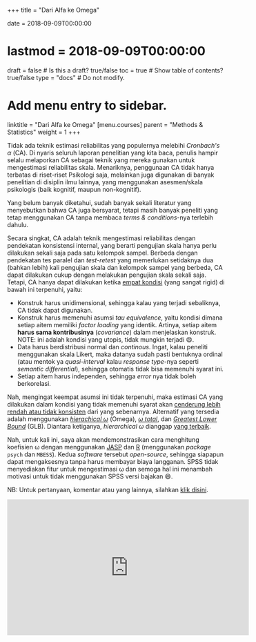+++
title = "Dari Alfa ke Omega"

date = 2018-09-09T00:00:00
# lastmod = 2018-09-09T00:00:00

draft = false  # Is this a draft? true/false
toc = true  # Show table of contents? true/false
type = "docs"  # Do not modify.

# Add menu entry to sidebar.
linktitle = "Dari Alfa ke Omega"
[menu.courses]
  parent = "Methods & Statistics"
  weight = 1
+++

Tidak ada teknik estimasi reliabilitas yang populernya melebihi *Cronbach's α* (CA). Di nyaris seluruh laporan penelitian yang kita baca, penulis hampir selalu melaporkan CA sebagai teknik yang mereka gunakan untuk mengestimasi reliabilitas skala. Menariknya, penggunaan CA tidak hanya terbatas di riset-riset Psikologi saja, melainkan juga digunakan di banyak penelitian di disiplin ilmu lainnya, yang menggunakan asesmen/skala psikologis (baik kognitif, maupun non-kognitif). 

Yang belum banyak diketahui, sudah banyak sekali literatur yang menyebutkan bahwa CA juga bersyarat, tetapi masih banyak peneliti yang tetap menggunakan CA tanpa membaca *terms & conditions*-nya terlebih dahulu. 

Secara singkat, CA adalah teknik mengestimasi reliabilitas dengan pendekatan konsistensi internal, yang berarti pengujian skala hanya perlu dilakukan sekali saja pada satu kelompok sampel. Berbeda dengan pendekatan tes paralel dan *test-retest* yang memerlukan setidaknya dua (bahkan lebih) kali pengujian skala dan kelompok sampel yang berbeda, CA dapat dilakukan cukup dengan melakukan pengujian skala sekali saja. Tetapi, CA hanya dapat dilakukan ketika [empat kondisi](https://doi.org/10.1037/met0000144) (yang sangat rigid) di bawah ini terpenuhi, yaitu:

* Konstruk harus unidimensional, sehingga kalau yang terjadi sebaliknya, CA tidak dapat digunakan.
* Konstruk harus memenuhi asumsi *tau equivalence*, yaitu kondisi dimana setiap aitem memiliki *factor loading* yang identik. Artinya, setiap aitem **harus sama kontribusinya** (*covariance*) dalam menjelaskan konstruk. NOTE: ini adalah kondisi yang utopis, tidak mungkin terjadi :smile:.
* Data harus berdistribusi normal dan *continous*. Ingat, kalau peneliti menggunakan skala Likert, maka datanya sudah pasti bentuknya ordinal (atau mentok ya *quasi-interval* kalau *response type*-nya seperti *semantic differential*), sehingga otomatis tidak bisa memenuhi syarat ini.
* Setiap aitem harus independen, sehingga *error* nya tidak boleh berkorelasi.

Nah, mengingat keempat asumsi ini tidak terpenuhi, maka estimasi CA yang dilakukan dalam kondisi yang tidak memenuhi syarat akan [cenderung lebih rendah atau tidak konsisten](http://doi.wiley.com/10.1111/bjop.12046) dari yang sebenarnya. Alternatif yang tersedia adalah menggunakan [*hierachical ω*](https://pdfs.semanticscholar.org/f2e2/00613f941874d7ae3a1e880dad3d82503cc7.pdf) (Omega), [*ω total*](https://link.springer.com/article/10.1007/BF02289858), dan [*Greatest Lower Bound*](https://link.springer.com/article/10.1007/BF02289858) (GLB). Diantara ketiganya, *hierarchical ω* dianggap [yang terbaik](https://doi.org/10.1007/s11336-008-9102-z).

Nah, untuk kali ini, saya akan mendemonstrasikan cara menghitung koefisien ω dengan menggunakan [JASP](https://jasp-stats.org/download/) dan [R](https://cran.r-project.org/bin/windows/base/) (menggunakan *package* `psych` dan `MBESS`). Kedua *software* tersebut *open-source*, sehingga siapapun dapat mengaksesnya tanpa harus membayar biaya langganan. SPSS tidak menyediakan fitur untuk mengestimasi ω dan semoga hal ini menambah motivasi untuk tidak menggunakan SPSS versi bajakan :smile:.

NB: Untuk pertanyaan, komentar atau yang lainnya, silahkan [klik disini](https://rameliaz.github.io/post/qa-tutorial).

<iframe width="560" height="315" src="https://www.youtube.com/embed/eoVSkJ8u7JQ" frameborder="0" allow="accelerometer; autoplay; encrypted-media; gyroscope; picture-in-picture" allowfullscreen></iframe>
